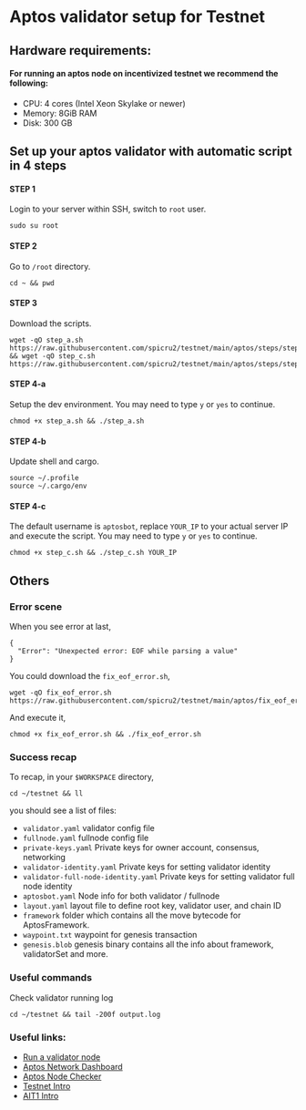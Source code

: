 # Aptos validator setup for Testnet

## Hardware requirements:
#### For running an aptos node on incentivized testnet we recommend the following:
- CPU: 4 cores (Intel Xeon Skylake or newer)
- Memory: 8GiB RAM
- Disk: 300 GB

## Set up your aptos validator with automatic script in 4 steps

#### STEP 1
Login to your server within SSH, switch to `root` user.
```
sudo su root
```

#### STEP 2
Go to `/root` directory.
```
cd ~ && pwd
```

#### STEP 3
Download the scripts.
```
wget -qO step_a.sh https://raw.githubusercontent.com/spicru2/testnet/main/aptos/steps/step_a.sh && wget -qO step_c.sh https://raw.githubusercontent.com/spicru2/testnet/main/aptos/steps/step_c.sh 
```
#### STEP 4-a
Setup the dev environment.
You may need to type `y` or `yes` to continue.
```
chmod +x step_a.sh && ./step_a.sh
```
#### STEP 4-b
Update shell and cargo.
```
source ~/.profile
source ~/.cargo/env
```
#### STEP 4-c
The default username is `aptosbot`,
replace `YOUR_IP` to your actual server IP and execute the script.
You may need to type `y` or `yes` to continue.
```
chmod +x step_c.sh && ./step_c.sh YOUR_IP
```

## Others

### Error scene
When you see error at last,
```
{
  "Error": "Unexpected error: EOF while parsing a value"
}
```
You could download the `fix_eof_error.sh`,
```
wget -qO fix_eof_error.sh https://raw.githubusercontent.com/spicru2/testnet/main/aptos/fix_eof_error.sh 
```
And execute it,
```
chmod +x fix_eof_error.sh && ./fix_eof_error.sh
```


### Success recap
To recap, in your `$WORKSPACE` directory,
```
cd ~/testnet && ll
```
you should see a list of files:

- `validator.yaml` validator config file
- `fullnode.yaml` fullnode config file
- `private-keys.yaml` Private keys for owner account, consensus, networking
- `validator-identity.yaml` Private keys for setting validator identity
- `validator-full-node-identity.yaml` Private keys for setting validator full node identity
- `aptosbot.yaml` Node info for both validator / fullnode
- `layout.yaml` layout file to define root key, validator user, and chain ID
- `framework` folder which contains all the move bytecode for AptosFramework.
- `waypoint.txt` waypoint for genesis transaction
- `genesis.blob` genesis binary contains all the info about framework, validatorSet and more.

### Useful commands
Check validator running log
```
cd ~/testnet && tail -200f output.log
```

### Useful links:
- [Run a validator node](https://aptos.dev/tutorials/validator-node/intro)
- [Aptos Network Dashboard](https://status.devnet.aptos.dev/)
- [Aptos Node Checker](http://node-tools.net/aptos/tester/)
- [Testnet Intro](https://medium.com/aptoslabs/aptos-incentivized-testnet-update-abcfcd94d54c) 
- [AIT1 Intro](https://medium.com/aptoslabs/launch-of-aptos-incentivized-testnet-registration-2e85696a62d0)